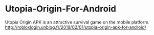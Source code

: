 # Utopia-Origin-For-Android
Utopia Origin APK is an attractive survival game on the mobile platform. http://robloxlogin.unblog.fr/2019/02/01/utopia-origin-apk-for-android/

